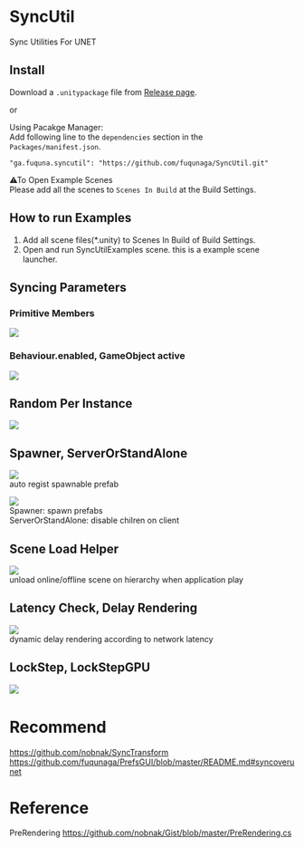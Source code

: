 # SyncUtil
Sync Utilities For UNET  
  

## Install
Download a `.unitypackage` file from [Release page](https://github.com/fuqunaga/SyncUtil/releases).

or

Using Pacakge Manager:  
Add following line to the `dependencies` section in the `Packages/manifest.json`.
```
"ga.fuquna.syncutil": "https://github.com/fuqunaga/SyncUtil.git"
```


⚠To Open Example Scenes  
Please add all the scenes to `Scenes In Build` at the Build Settings.

## How to run Examples

1. Add all scene files(*.unity) to Scenes In Build of Build Settings.
1. Open and run SyncUtilExamples scene. this is a example scene launcher.

## Syncing Parameters

### Primitive Members
[![](http://img.youtube.com/vi/RoescKd70Fs/0.jpg)](https://www.youtube.com/watch?v=RoescKd70Fs)

### Behaviour.enabled, GameObject active
[![](http://img.youtube.com/vi/C39lSQUmYyY/0.jpg)](https://www.youtube.com/watch?v=C39lSQUmYyY)

## Random Per Instance
[![](http://img.youtube.com/vi/Jml_K5ipCZI/0.jpg)](https://www.youtube.com/watch?v=Jml_K5ipCZI)

## Spawner, ServerOrStandAlone
[![](http://img.youtube.com/vi/_fBlCKlia4A/0.jpg)](https://www.youtube.com/watch?v=_fBlCKlia4A)  
auto regist spawnable prefab  
  
[![](http://img.youtube.com/vi/2qMK0PuPIHY/0.jpg)](https://www.youtube.com/watch?v=2qMK0PuPIHY)  
Spawner: spawn prefabs  
ServerOrStandAlone: disable chilren on client  
  
## Scene Load Helper
[![](http://img.youtube.com/vi/RQmx5Dr5_MQ/0.jpg)](https://www.youtube.com/watch?v=RQmx5Dr5_MQ)  
unload online/offline scene on hierarchy when application play  

## Latency Check, Delay Rendering
[![](http://img.youtube.com/vi/WXi7Jfautpw/0.jpg)](https://www.youtube.com/watch?v=WXi7Jfautpw)  
dynamic delay rendering according to network latency 

## LockStep, LockStepGPU
[![](http://img.youtube.com/vi/NmddY56bRPk/0.jpg)](https://www.youtube.com/watch?v=NmddY56bRPk)  

# Recommend
https://github.com/nobnak/SyncTransform  
https://github.com/fuqunaga/PrefsGUI/blob/master/README.md#syncoverunet

# Reference
PreRendering
https://github.com/nobnak/Gist/blob/master/PreRendering.cs

